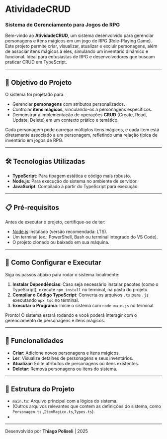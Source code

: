# AtividadeCRUD  
### Sistema de Gerenciamento para Jogos de RPG  

Bem-vindo ao **AtividadeCRUD**, um sistema desenvolvido para gerenciar personagens e itens mágicos em um jogo de RPG (Role-Playing Game). Este projeto permite criar, visualizar, atualizar e excluir personagens, além de associar itens mágicos a eles, simulando um inventário dinâmico e funcional. Ideal para entusiastas de RPG e desenvolvedores que buscam praticar CRUD em TypeScript.

---

## 🎯 Objetivo do Projeto  
O sistema foi projetado para:  
- Gerenciar **personagens** com atributos personalizados.  
- Controlar **itens mágicos**, vinculando-os a personagens específicos.  
- Demonstrar a implementação de operações **CRUD** (Create, Read, Update, Delete) em um contexto prático e temático.

Cada personagem pode carregar múltiplos itens mágicos, e cada item está diretamente associado a um personagem, refletindo uma relação típica de inventário em jogos de RPG.

---

## 🛠 Tecnologias Utilizadas  
- **TypeScript**: Para tipagem estática e código mais robusto.  
- **Node.js**: Para execução do sistema no ambiente de servidor.  
- **JavaScript**: Compilado a partir do TypeScript para execução.

---

## 📋 Pré-requisitos  
Antes de executar o projeto, certifique-se de ter:  
- [Node.js](https://nodejs.org/) instalado (versão recomendada: LTS).  
- Um terminal (ex.: PowerShell, Bash ou terminal integrado do VS Code).  
- O projeto clonado ou baixado em sua máquina.

---

## 🚀 Como Configurar e Executar  
Siga os passos abaixo para rodar o sistema localmente:  

1. **Instalar Dependências**: Caso seja necessário instalar pacotes (como o TypeScript), execute `npm install` no terminal, na pasta do projeto.  
2. **Compilar o Código TypeScript**: Converta os arquivos `.ts` para `.js` executando `npx tsc` no terminal.  
3. **Executar o Programa**: Inicie o sistema com `node main.js` no terminal.  

Pronto! O sistema estará rodando e você poderá interagir com o gerenciamento de personagens e itens mágicos.

---

## 🌟 Funcionalidades  
- **Criar**: Adicione novos personagens e itens mágicos.  
- **Ler**: Visualize detalhes de personagens e seus inventários.  
- **Atualizar**: Edite atributos de personagens ou itens existentes.  
- **Deletar**: Remova personagens ou itens do sistema.  

---

## 📂 Estrutura do Projeto  
- `main.ts`: Arquivo principal com a lógica do sistema.  
- (Outros arquivos relevantes que contem as definições do sistema, como `Personagem.ts` ,`ItemMagico.ts`,`Types.ts`).
- 
---

Desenvolvido por **Thiago Poliseli** | 2025  
